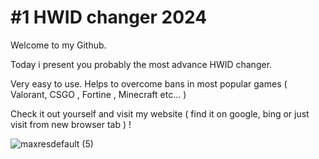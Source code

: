 # #1 HWID changer 2024


Welcome to my Github.

Today i present you probably the most advance HWID changer.

Very easy to use.
Helps to overcome bans in most popular games ( Valorant, CSGO , Fortine , Minecraft etc... )  

Check it out yourself and visit my website ( find it on google, bing or just visit from new browser tab ) !


![maxresdefault (5)](https://github.com/wildcomm/changehwid/assets/158148939/4b132816-80da-4097-8aa1-c842853bf7a9)




